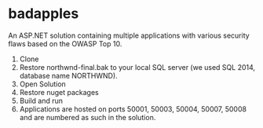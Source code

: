 # badapples
An ASP.NET solution containing multiple applications with various security flaws based on the OWASP Top 10.

1. Clone
3. Restore northwnd-final.bak to your local SQL server (we used SQL 2014, database name NORTHWND).
4. Open Solution
5. Restore nuget packages
6. Build and run
7. Applications are hosted on ports 50001, 50003, 50004, 50007, 50008 and are numbered as such in the solution.
